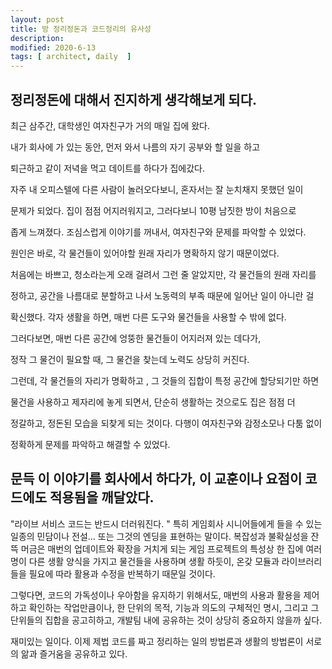 ```yaml
---
layout: post
title: 방 정리정돈과 코드정리의 유사성 
description: 
modified: 2020-6-13
tags: [ architect, daily  ] 
---
```



## 정리정돈에 대해서 진지하게 생각해보게 되다.

최근 삼주간, 대학생인 여자친구가 거의 매일 집에 왔다.

내가 회사에 가 있는 동안, 먼저 와서 나름의 자기 공부와 할 일을 하고

퇴근하고 같이 저녁을 먹고 데이트를 하다가 집에갔다.

자주 내 오피스텔에 다른 사람이 놀러오다보니, 혼자서는 잘 눈치채지 못했던 일이

문제가 되었다. 집이 점점 어지러워지고, 그러다보니 10평 남짓한 방이 처음으로

좁게 느껴졌다. 조심스럽게 이야기를 꺼내서, 여자친구와 문제를 파악할 수 있었다.

원인은 바로, 각 물건들이 있어야할 원래 자리가 명확하지 않기 때문이었다.

처음에는 바쁘고, 청소라는게 오래 걸려서 그런 줄 알았지만, 각 물건들의 원래 자리를

정하고, 공간을 나름대로 분할하고 나서 노동력의 부족 때문에 일어난 일이 아니란 걸

확신했다. 각자 생활을 하면, 매번 다른 도구와 물건들을 사용할 수 밖에 없다. 

그러다보면, 매번 다른 공간에 엉뚱한 물건들이 어지러져 있는 데다가,

정작 그 물건이 필요할 때, 그 물건을 찾는데 노력도 상당히 커진다.

그런데, 각 물건들의 자리가 명확하고 , 그 것들의 집합이 특정 공간에 할당되기만 하면

물건을 사용하고 제자리에 놓게 되면서, 단순히 생활하는 것으로도 집은 점점 더

정갈하고, 정돈된 모습을 되찾게 되는 것이다. 다행이 여자친구와 감정소모나 다툼 없이

정확하게 문제를 파악하고 해결할 수 있었다.


## 문득 이 이야기를 회사에서 하다가, 이 교훈이나 요점이 코드에도 적용됨을 깨달았다.

  "라이브 서비스 코드는 반드시 더러워진다. " 특히 게임회사 시니어들에게 들을 수 있는 일종의 민담이나 전설... 또는 그것의 엔딩을 표현하는 말이다. 복잡성과 불확실성을 잔뜩 머금은 매번의 업데이트와 확장을 거치게 되는 게임 프로젝트의 특성상 한 집에 여러명이 다른 생활 양식을 가지고 물건들을 사용하며 생활 하듯이, 온갖 모듈과 라이브러리들을 필요에 따라 활용과 수정을 반복하기 때문일 것이다.

그렇다면, 코드의 가독성이나 우아함을 유지하기 위해서도, 매번의 사용과 활용을 제어하고 확인하는 작업만큼이나, 한 단위의 목적, 기능과 의도의 구체적인 명시, 그리고 그 단위들의 집합을 공고히하고, 개발팀 내에 공유하는 것이 상당히 중요하지 않을까 싶다.

재미있는 일이다. 이제 제법 코드를 짜고 정리하는 일의 방법론과 생활의 방법론이 서로의 앎과 즐거움을 공유하고 있다. 
